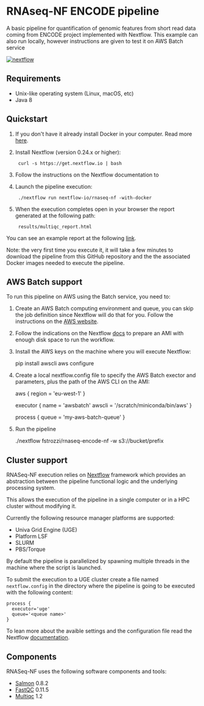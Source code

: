 # RNAseq-NF ENCODE pipeline 

A basic pipeline for quantification of genomic features from short read data coming from ENCODE project
implemented with Nextflow. This example can also run locally, however instructions are given to test it
on AWS Batch service

[![nextflow](https://img.shields.io/badge/nextflow-%E2%89%A50.24.0-brightgreen.svg)](http://nextflow.io)

## Requirements 

* Unix-like operating system (Linux, macOS, etc)
* Java 8 

## Quickstart 

1. If you don't have it already install Docker in your computer. Read more [here](https://docs.docker.com/).

2. Install Nextflow (version 0.24.x or higher):
      
        curl -s https://get.nextflow.io | bash

3. Follow the instructions on the Nextflow documentation to 

3. Launch the pipeline execution: 

        ./nextflow run nextflow-io/rnaseq-nf -with-docker
        
4. When the execution completes open in your browser the report generated at the following path:

        results/multiqc_report.html 
	
You can see an example report at the following [link](http://multiqc.info/examples/rna-seq/multiqc_report.html).	
	
Note: the very first time you execute it, it will take a few minutes to download the pipeline 
from this GitHub repository and the the associated Docker images needed to execute the pipeline.  


## AWS Batch support

To run this pipeline on AWS using the Batch service, you need to:

1. Create an AWS Batch computing environment and queue, you can skip the job definition since Nextflow will do that for you. Follow the instructions on the [AWS website](http://docs.aws.amazon.com/batch/latest/userguide/Batch_GetStarted.html).

2. Follow the indications on the Nextflow [docs](https://github.com/nextflow-io/nextflow/blob/master/docs/awscloud.rst#allows-batch) to prepare an AMI with enough disk space to run the workflow.

3. Install the AWS keys on the machine where you will execute Nextflow:

    pip install awscli
    aws configure

4. Create a local nextflow.config file to specify the AWS Batch exector and parameters, plus the path of the AWS CLI on the AMI:

    aws {
        region = 'eu-west-1'
    }

    executor {
        name = 'awsbatch'
        awscli = '/scratch/miniconda/bin/aws'
    }

    process {
        queue = 'my-aws-batch-queue'
    }

5. Run the pipeline

    ./nextflow fstrozzi/rnaseq-encode-nf -w s3://bucket/prefix

## Cluster support

RNASeq-NF execution relies on [Nextflow](http://www.nextflow.io) framework which provides an 
abstraction between the pipeline functional logic and the underlying processing system.

This allows the execution of the pipeline in a single computer or in a HPC cluster without modifying it.

Currently the following resource manager platforms are supported:

  + Univa Grid Engine (UGE)
  + Platform LSF
  + SLURM
  + PBS/Torque

By default the pipeline is parallelized by spawning multiple threads in the machine where the script is launched.

To submit the execution to a UGE cluster create a file named `nextflow.config` in the directory
where the pipeline is going to be executed with the following content:

    process {
      executor='uge'
      queue='<queue name>'
    }

To lean more about the avaible settings and the configuration file read the 
Nextflow [documentation](http://www.nextflow.io/docs/latest/config.html).


## Components 

RNASeq-NF uses the following software components and tools: 

* [Salmon](https://combine-lab.github.io/salmon/) 0.8.2
* [FastQC](https://www.bioinformatics.babraham.ac.uk/projects/fastqc/) 0.11.5
* [Multiqc](https://multiqc.info) 1.2

